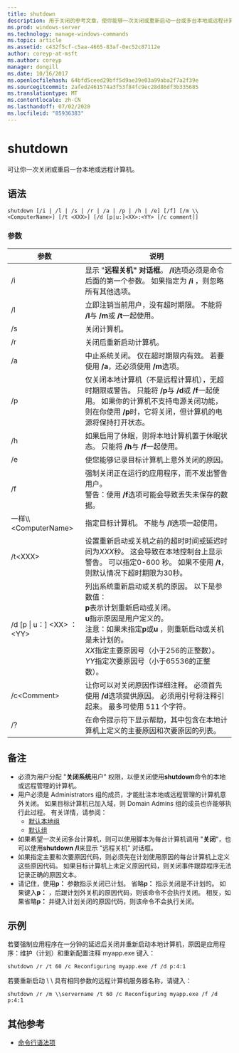 ```yaml
---
title: shutdown
description: 用于关闭的参考文章，使你能够一次关闭或重新启动一台或多台本地或远程计算机。
ms.prod: windows-server
ms.technology: manage-windows-commands
ms.topic: article
ms.assetid: c432f5cf-c5aa-4665-83af-0ec52c87112e
author: coreyp-at-msft
ms.author: coreyp
manager: dongill
ms.date: 10/16/2017
ms.openlocfilehash: 64bfd5ceed29bff5d9ae39e03a99aba2f7a2f39e
ms.sourcegitcommit: 2afed2461574a3f53f84fc9ec28d86df3b335685
ms.translationtype: MT
ms.contentlocale: zh-CN
ms.lasthandoff: 07/02/2020
ms.locfileid: "85936383"
---
```

# <a name="shutdown"></a>shutdown

可让你一次关闭或重启一台本地或远程计算机。



## <a name="syntax"></a>语法

```
shutdown [/i | /l | /s | /r | /a | /p | /h | /e] [/f] [/m \\<ComputerName>] [/t <XXX>] [/d [p|u:]<XX>:<YY> [/c comment]]
```

### <a name="parameters"></a>参数

|参数|说明|
|---------|-----------|
|/i|显示 "**远程关机" 对话框**。 **/I**选项必须是命令后面的第一个参数。 如果指定为 **/i** ，则忽略所有其他选项。|
|/l|立即注销当前用户，没有超时期限。 不能将 **/l**与 **/m**或 **/t**一起使用。|
|/s|关闭计算机。|
|/r|关闭后重新启动计算机。|
|/a|中止系统关闭。 仅在超时期限内有效。 若要使用 **/a**，还必须使用 **/m**选项。|
|/p|仅关闭本地计算机（不是远程计算机），无超时期限或警告。 只能将 **/p**与 **/d**或 **/f**一起使用。 如果你的计算机不支持电源关闭功能，则在你使用 **/p**时，它将关闭，但计算机的电源将保持打开状态。|
|/h|如果启用了休眠，则将本地计算机置于休眠状态。 只能将 **/h**与 **/f**一起使用。|
|/e|使您能够记录目标计算机上意外关闭的原因。|
|/f|强制关闭正在运行的应用程序，而不发出警告用户。</br>警告：使用 **/f**选项可能会导致丢失未保存的数据。|
|一样\\\\\<ComputerName>|指定目标计算机。 不能与 **/l**选项一起使用。|
|/t\<XXX>|设置重新启动或关机之前的超时时间或延迟时间为*XXX*秒。 这会导致在本地控制台上显示警告。 可以指定0-600 秒。 如果不使用 **/t**，则默认情况下超时期限为30秒。|
|/d [p \| u：] \<XX> ：\<YY>|列出系统重新启动或关机的原因。 以下是参数值：</br>**p**表示计划重新启动或关闭。</br>**u**指示原因是用户定义的。</br>注意：如果未指定**p**或**u** ，则重新启动或关机是未计划的。</br>*XX*指定主要原因号（小于256的正整数）。</br>*YY*指定次要原因号（小于65536的正整数）。|
|/c\<Comment>|让你可以对关闭原因作详细注释。 必须首先使用 **/d**选项提供原因。 必须用引号将注释引起来。 最多可使用 511 个字符。|
|/?|在命令提示符下显示帮助，其中包含在本地计算机上定义的主要原因和次要原因的列表。|

## <a name="remarks"></a>备注

-   必须为用户分配 "**关闭系统**用户" 权限，以便关闭使用**shutdown**命令的本地或远程管理的计算机。
-   用户必须是 Administrators 组的成员，才能批注本地或远程管理的计算机意外关闭。 如果目标计算机已加入域，则 Domain Admins 组的成员也许能够执行此过程。 有关详情，请参阅：
    -   [默认本地组](https://technet.microsoft.com/library/cc785098(v=ws.10).aspx)
    -   [默认组](https://technet.microsoft.com/library/cc756898(v=ws.10).aspx)
-   如果希望一次关闭多台计算机，则可以使用脚本为每台计算机调用 "**关闭**"，也可以使用**shutdown** **/I**来显示 "远程关机" 对话框。
-   如果指定主要和次要原因代码，则必须先在计划使用原因的每台计算机上定义这些原因代码。 如果目标计算机上未定义原因代码，则关闭事件跟踪程序无法记录正确的原因文本。
-   请记住，使用**p：** 参数指示关闭已计划。 省略**p：** 指示关闭是不计划的。 如果键入**p：** ，后跟计划外关机的原因代码，则该命令不会执行关闭。 相反，如果省略**p：** 并键入计划关闭的原因代码，则该命令不会执行关闭。

## <a name="examples"></a>示例

若要强制应用程序在一分钟的延迟后关闭并重新启动本地计算机，原因是应用程序：维护（计划）和重新配置注释 myapp.exe 键入：
```
shutdown /r /t 60 /c Reconfiguring myapp.exe /f /d p:4:1
```
若要重新启动 \\ \\ 具有相同参数的远程计算机服务器名称，请键入：
```
shutdown /r /m \\servername /t 60 /c Reconfiguring myapp.exe /f /d p:4:1
```

## <a name="additional-references"></a>其他参考

- [命令行语法项](command-line-syntax-key.md)
